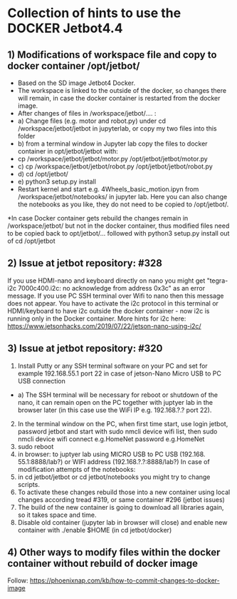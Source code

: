 # Collection of hints to use the DOCKER Jetbot4.4
## 1) Modifications of workspace file and copy to docker container /opt/jetbot/
 * Based on the SD image Jetbot4 Docker. 
 * The workspace is linked to the outside of the docker, so changes there will remain, in case the docker container is restarted from the docker image.
 * After changes of files in /workspace/jetbot/.... :
 * a) Change files (e.g. motor and robot.py) under cd /workspace/jetbot/jetbot in jupyterlab, or copy my two files into this folder
 * b) from a terminal window in Jupyter lab copy the files to docker container in opt/jetbot/jetbot with:
 * cp /workspace/jetbot/jetbot/motor.py /opt/jetbot/jetbot/motor.py
 * c) cp /workspace/jetbot/jetbot/robot.py /opt/jetbot/jetbot/robot.py
 * d) cd /opt/jetbot/
 * e) python3 setup.py install
 * Restart kernel and start e.g. 4Wheels_basic_motion.ipyn from /workspace/jetbot/notebooks/ in jupyter lab. Here you can also change the notebooks as you like, they do not need   to be copied to /opt/jetbot/.

  *In case Docker container gets rebuild the changes remain in /workspace/jetbot/ but not in the docker container, thus modified files need to be copied back to opt/jetbot/...   followed with python3 setup.py install out of cd /opt/jetbot



## 2) Issue at jetbot repository: #328
  If you use HDMI-nano and keyboard directly on nano you might get "tegra-i2c 7000c400.i2c: no acknowledge from address 0x3c" as an error message.
  If you use PC SSH terminal over Wifi to nano then this message does not appear.
  You have to activate the i2c protocol in this terminal or HDMI/keyboard to have i2c outside the docker container - now i2c is running only in       the Docker container. More hints for i2c here: https://www.jetsonhacks.com/2019/07/22/jetson-nano-using-i2c/
  
## 3) Issue at jetbot repository: #320
1.	Install Putty or any SSH terminal software on your PC and set for example 192.168.55.1 port 22 in case of jetson-Nano Micro USB to PC USB connection
  * a) The SSH terminal will be necessary for reboot or shutdown of the nano, it can remain open on the PC together with juptyer lab in the browser later (in this case use the WiFi IP e.g. 192.168.?.? port 22).
2.	In the terminal window on the PC, when first time start, use login jetbot, password jetbot and start with sudo nmcli device wifi list, then sudo nmcli device wifi connect e.g.HomeNet password e.g.HomeNet
3.	sudo reboot
4.	in browser: to juptyer lab using MICRO USB to PC USB (192.168. 55.1:8888/lab?) or WIFI address (192.168.?.?:8888/lab?)
In case of modification attempts of the notebooks:
5.	in cd jetbot/jetbot or cd jetbot/notebooks you might try to change scripts.
6.	To activate these changes rebuild those into a new container using local changes according tread #319, or same container #296 (jetbot issues)
7.	The build of the new container is going to download all libraries again, so it takes space and time.
8.	Disable old container (jupyter lab in browser will close) and enable new container with ./enable $HOME (in cd jetbot/docker)

## 4) Other ways to modify files within the docker container without rebuild of docker image
Follow: https://phoenixnap.com/kb/how-to-commit-changes-to-docker-image


